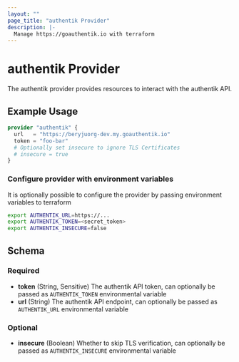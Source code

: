 ```yaml
---
layout: ""
page_title: "authentik Provider"
description: |-
  Manage https://goauthentik.io with terraform
---
```


# authentik Provider

The authentik provider provides resources to interact with the authentik API.

## Example Usage

```terraform
provider "authentik" {
  url   = "https://beryjuorg-dev.my.goauthentik.io"
  token = "foo-bar"
  # Optionally set insecure to ignore TLS Certificates
  # insecure = true
}
```

### Configure provider with environment variables
It is optionally possible to configure the provider by passing environment variables to terraform
```bash
export AUTHENTIK_URL=https://...
export AUTHENTIK_TOKEN=<secret_token>
export AUTHENTIK_INSECURE=false
```

<!-- schema generated by tfplugindocs -->
## Schema

### Required

- **token** (String, Sensitive) The authentik API token, can optionally be passed as `AUTHENTIK_TOKEN` environmental variable
- **url** (String) The authentik API endpoint, can optionally be passed as `AUTHENTIK_URL` environmental variable

### Optional

- **insecure** (Boolean) Whether to skip TLS verification, can optionally be passed as `AUTHENTIK_INSECURE` environmental variable
